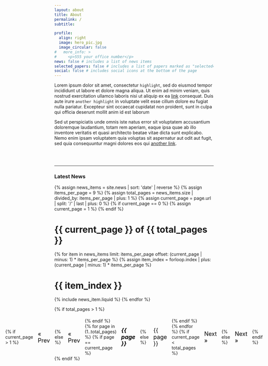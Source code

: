 ```yaml
---
layout: about
title: About
permalink: /
subtitle: 

profile:
  align: right
  image: hero_pic.jpg
  image_circular: false 
#   more_info: >
#     <p>555 your office number</p>
news: false # includes a list of news items
selected_papers: false # includes a list of papers marked as "selected={true}"
social: false # includes social icons at the bottom of the page
---
```


Lorem ipsum dolor sit amet, consectetur `highlight`, sed do eiusmod tempor incididunt ut labore et dolore magna aliqua. Ut enim ad minim veniam, quis nostrud exercitation ullamco laboris nisi ut aliquip ex ea [link](/al-folio/publications/) consequat. Duis aute irure `another highlight` in voluptate velit esse cillum dolore eu fugiat nulla pariatur. Excepteur sint occaecat cupidatat non proident, sunt in culpa qui officia deserunt mollit anim id est laborum 

Sed ut perspiciatis unde omnis iste natus error sit voluptatem accusantium doloremque laudantium, totam rem aperiam, eaque ipsa quae ab illo inventore veritatis et quasi architecto beatae vitae dicta sunt explicabo. Nemo enim ipsam voluptatem quia voluptas sit aspernatur aut odit aut fugit, sed quia consequuntur magni dolores eos qui [another link](/al-folio/publications/).

<br />
<br />
<hr />
<h3 class="utk-gray-changing">Latest News</h3>

{% assign news_items = site.news | sort: 'date' | reverse %}
{% assign items_per_page = 9 %}
{% assign total_pages = news_items.size | divided_by: items_per_page | plus: 1 %}
{% assign current_page = page.url | split: '/' | last | plus: 0 %}
{% if current_page == 0 %}
  {% assign current_page = 1 %}
{% endif %}

<h1>{{ current_page }} of {{ total_pages }}</h1>

<div class="news">
  <div class="grid">
    {% for item in news_items limit: items_per_page offset: (current_page | minus: 1) * items_per_page %}
      {% assign item_index = forloop.index | plus: (current_page | minus: 1) * items_per_page %}
      <h1>{{ item_index }}</h1>
      {% include news_item.liquid %}
    {% endfor %}
  </div>
</div>


<!-- Pagination links -->
{% if total_pages > 1 %}
  <div class="pagination-links">
    {% if current_page > 1 %}
      <a href="#" onclick="goToPage({{ current_page | minus: 1 }}); return false;">&laquo; Prev</a>
    {% else %}
      <span>&laquo; Prev</span>
    {% endif %}
    {% for page in (1..total_pages) %}
      {% if page == current_page %}
        <em>{{ page }}</em>
      {% else %}
        <a href="#" onclick="goToPage({{ page }}); return false;">{{ page }}</a>
      {% endif %}
    {% endfor %}
    {% if current_page < total_pages %}
      <a href="#" onclick="goToPage({{ current_page | plus: 1 }}); return false;">Next &raquo;</a>
    {% else %}
      <span>Next &raquo;</span>
    {% endif %}
  </div>
{% endif %}

<script>
  var currentPage = parseInt(localStorage.getItem('currentPage')) || {{ current_page }};
  localStorage.setItem('currentPage', currentPage);

  function goToPage(page) {
    currentPage = page;
    localStorage.setItem('currentPage', currentPage);
    window.location.href = window.location.pathname + '?page=' + currentPage;
  }
</script>

<style>
.pagination-links {
  display: flex;
  justify-content: center;
  align-items: center;
  margin-top: 20px;
}

.pagination-links a,
.pagination-links span,
.pagination-links em {
  padding: 5px 10px;
  margin: 0 5px;
  font-size: 18px;
  text-decoration: none;
  color: #000000;
  transition: color 0.3s;
}

.pagination-links a:hover {
  color: #2698ba;
}

.pagination-links em {
  font-weight: bold;
  color: #2698ba;
}

.pagination-links .prev,
.pagination-links .next {
  font-weight: bold;
}

@media (prefers-color-scheme: light) {
  .pagination-links a,
  .pagination-links span,
  .pagination-links em {
    color: #000000 !important;
  }
}

@media (prefers-color-scheme: dark) {
  .pagination-links a,
  .pagination-links span,
  .pagination-links em {
    color: #ccc;
  }

  .pagination-links a:hover {
    color: #2698ba;
  }

  .pagination-links em {
    color: #2698ba;
  }
}
</style>